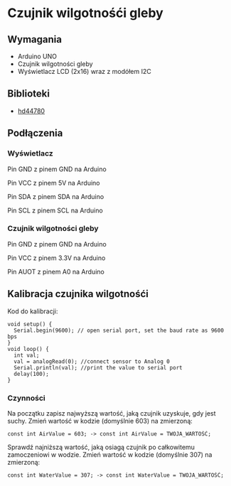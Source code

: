 # Czujnik wilgotnośći gleby

## Wymagania
- Arduino UNO
- Czujnik wilgotności gleby
- Wyświetlacz LCD (2x16) wraz z modółem I2C

## Biblioteki
- [hd44780](https://www.arduinolibraries.info/libraries/hd44780)
## Podłączenia

### Wyświetlacz
Pin GND z pinem GND na Arduino

Pin VCC z pinem 5V na Arduino

Pin SDA z pinem SDA na Arduino

Pin SCL z pinem SCL na Arduino

### Czujnik wilgotności gleby
Pin GND z pinem GND na Arduino

Pin VCC z pinem 3.3V na Arduino

Pin AUOT z pinem A0 na Arduino

## Kalibracja czujnika wilgotnośći
Kod do kalibracji:

```
void setup() {
  Serial.begin(9600); // open serial port, set the baud rate as 9600 bps
}
void loop() {
  int val;
  val = analogRead(0); //connect sensor to Analog 0
  Serial.println(val); //print the value to serial port
  delay(100);
}
```
### Czynności
Na początku zapisz najwyższą wartość, jaką czujnik uzyskuje, gdy jest suchy. Zmień wartość w kodzie (domyślnie 603) na zmierzoną:
```
const int AirValue = 603; -> const int AirValue = TWOJA_WARTOŚĆ;
```


Sprawdź najniższą wartość, jaką osiagą czujnik po całkowitemu zamoczeniowi w wodzie.  Zmień wartość w kodzie (domyślnie 307) na zmierzoną:

```
const int WaterValue = 307; -> const int WaterValue = TWOJA_WARTOŚĆ;
```


